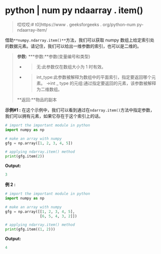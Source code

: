 # python | num py ndaarray . item()

> 哎哎哎:# t0]https://www . geeksforgeeks . org/python-num py-ndaarray-item/

借助`**numpy.ndarray.item()**`方法，我们可以获取 numpy 数组上给定索引处的数据元素。请记住，我们可以给出一维参数的索引，也可以是二维的。

> **参数:**
> ***参数:**参数(变量编号和类型)
> - >无:此参数仅在数组大小为 1 时有效。
> - > int_type:此参数被解释为数组中的平面索引，指定要返回哪个元素。
> ->int _ type 的元组:通过指定要返回的元素，该参数被解释为二维数组。
> 
> **返回:**物品的副本

**示例#1 :**
在这个示例中，我们可以看到通过在`ndarray.item()`方法中指定参数，我们可以拥有元素，如果它存在于这个索引上的话。

```py
# import the important module in python
import numpy as np

# make an array with numpy
gfg = np.array([1, 2, 3, 4, 5])

# applying ndarray.item() method
print(gfg.item(2))
```

**Output:**

```py
3

```

**例 2 :**

```py
# import the important module in python
import numpy as np

# make an array with numpy
gfg = np.array([[1, 2, 3, 4, 5],
                [6, 5, 4, 3, 2]])

# applying ndarray.item() method
print(gfg.item((1, 2)))
```

**Output:**

```py
4

```